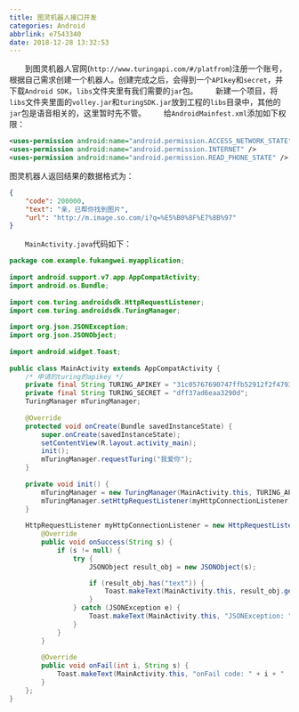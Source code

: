```yaml
---
title: 图灵机器人接口开发
categories: Android
abbrlink: e7543340
date: 2018-12-28 13:32:53
---
```

&emsp;&emsp;到图灵机器人官网(`http://www.turingapi.com/#/platfrom`)注册一个账号，根据自己需求创建一个机器人。创建完成之后，会得到一个`APIkey`和`secret`，并下载`Android SDK`，`libs`文件夹里有我们需要的`jar`包。
&emsp;&emsp;新建一个项目，将`libs`文件夹里面的`volley.jar`和`turingSDK.jar`放到工程的`libs`目录中，其他的`jar`包是语音相关的，这里暂时先不管。
&emsp;&emsp;给`AndroidMainfest.xml`添加如下权限：

``` xml
<uses-permission android:name="android.permission.ACCESS_NETWORK_STATE" />
<uses-permission android:name="android.permission.INTERNET" />
<uses-permission android:name="android.permission.READ_PHONE_STATE" />
```

图灵机器人返回结果的数据格式为：

``` json
{
    "code": 200000,
    "text": "亲，已帮你找到图片",
    "url": "http://m.image.so.com/i?q=%E5%B0%8F%E7%8B%97"
}
```

&emsp;&emsp;`MainActivity.java`代码如下：

``` java
package com.example.fukangwei.myapplication;
​
import android.support.v7.app.AppCompatActivity;
import android.os.Bundle;
​
import com.turing.androidsdk.HttpRequestListener;
import com.turing.androidsdk.TuringManager;
​
import org.json.JSONException;
import org.json.JSONObject;
​
import android.widget.Toast;
​
public class MainActivity extends AppCompatActivity {
    /* 申请的turing的apikey */
    private final String TURING_APIKEY = "31c05767690747ffb52912f2f4793609";
    private final String TURING_SECRET = "dff37ad6eaa3290d";
    TuringManager mTuringManager;
​
    @Override
    protected void onCreate(Bundle savedInstanceState) {
        super.onCreate(savedInstanceState);
        setContentView(R.layout.activity_main);
        init();
        mTuringManager.requestTuring("我爱你");
    }
​
    private void init() {
        mTuringManager = new TuringManager(MainActivity.this, TURING_APIKEY, TURING_SECRET);
        mTuringManager.setHttpRequestListener(myHttpConnectionListener);
    }
​
    HttpRequestListener myHttpConnectionListener = new HttpRequestListener() {
        @Override
        public void onSuccess(String s) {
            if (s != null) {
                try {
                    JSONObject result_obj = new JSONObject(s);

                    if (result_obj.has("text")) {
                        Toast.makeText(MainActivity.this, result_obj.get("text").toString(), Toast.LENGTH_SHORT).show();
                    }
                } catch (JSONException e) {
                    Toast.makeText(MainActivity.this, "JSONException: " + e.getMessage(), Toast.LENGTH_SHORT).show();
                }
            }
        }
​
        @Override
        public void onFail(int i, String s) {
            Toast.makeText(MainActivity.this, "onFail code: " + i + " | error: " + s, Toast.LENGTH_SHORT).show();
        }
    };
}
```
